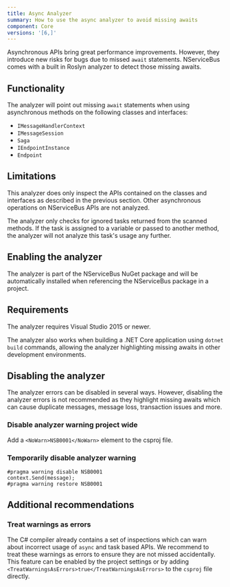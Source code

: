 ```yaml
---
title: Async Analyzer
summary: How to use the async analyzer to avoid missing awaits
component: Core
versions: '[6,]'
---
```


Asynchronous APIs bring great performance improvements. However, they introduce new risks for bugs due to missed `await` statements. NServiceBus comes with a built in Roslyn analyzer to detect those missing awaits.

## Functionality

The analyzer will point out missing `await` statements when using asynchronous methods on the following classes and interfaces:
* `IMessageHandlerContext`
* `IMessageSession`
* `Saga`
* `IEndpointInstance`
* `Endpoint`

## Limitations

This analyzer does only inspect the APIs contained on the classes and interfaces as described in the previous section. Other asynchronous operations on NServiceBus APIs are not analyzed.

The analyzer only checks for ignored tasks returned from the scanned methods. If the task is assigned to a variable or passed to another method, the analyzer will not analyze this task's usage any further.


## Enabling the analyzer

The analyzer is part of the NServiceBus NuGet package and will be automatically installed when referencing the NServiceBus package in a project.


## Requirements

The analyzer requires Visual Studio 2015 or newer.

The analyzer also works when building a .NET Core application using `dotnet build` commands, allowing the analyzer highlighting missing awaits in other development environments.

## Disabling the analyzer

The analyzer errors can be disabled in several ways. However, disabling the analyzer errors is not recommended as they highlight missing awaits which can cause duplicate messages, message loss, transaction issues and more.


### Disable analyzer warning project wide

Add a `<NoWarn>NSB0001</NoWarn>` element to the csproj file.

### Temporarily disable analyzer warning

```
#pragma warning disable NSB0001
context.Send(message);
#pragma warning restore NSB0001
```


## Additional recommendations

### Treat warnings as errors

The C# compiler already contains a set of inspections which can warn about incorrect usage of `async` and task based APIs. We recommend to treat these warnings as errors to ensure they are not missed accidentally. This feature can be enabled by the project settings or by adding `<TreatWarningsAsErrors>true</TreatWarningsAsErrors>` to the `csproj` file directly.
